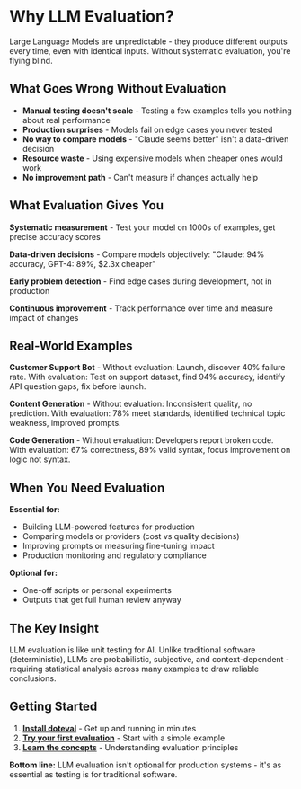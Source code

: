 # Why LLM Evaluation?

Large Language Models are unpredictable - they produce different outputs every time, even with identical inputs. Without systematic evaluation, you're flying blind.

## What Goes Wrong Without Evaluation

- **Manual testing doesn't scale** - Testing a few examples tells you nothing about real performance
- **Production surprises** - Models fail on edge cases you never tested
- **No way to compare models** - "Claude seems better" isn't a data-driven decision
- **Resource waste** - Using expensive models when cheaper ones would work
- **No improvement path** - Can't measure if changes actually help

## What Evaluation Gives You

**Systematic measurement** - Test your model on 1000s of examples, get precise accuracy scores

**Data-driven decisions** - Compare models objectively: "Claude: 94% accuracy, GPT-4: 89%, $2.3x cheaper"

**Early problem detection** - Find edge cases during development, not in production

**Continuous improvement** - Track performance over time and measure impact of changes

## Real-World Examples

**Customer Support Bot** - Without evaluation: Launch, discover 40% failure rate. With evaluation: Test on support dataset, find 94% accuracy, identify API question gaps, fix before launch.

**Content Generation** - Without evaluation: Inconsistent quality, no prediction. With evaluation: 78% meet standards, identified technical topic weakness, improved prompts.

**Code Generation** - Without evaluation: Developers report broken code. With evaluation: 67% correctness, 89% valid syntax, focus improvement on logic not syntax.

## When You Need Evaluation

**Essential for:**
- Building LLM-powered features for production
- Comparing models or providers (cost vs quality decisions)
- Improving prompts or measuring fine-tuning impact
- Production monitoring and regulatory compliance

**Optional for:**
- One-off scripts or personal experiments
- Outputs that get full human review anyway

## The Key Insight

LLM evaluation is like unit testing for AI. Unlike traditional software (deterministic), LLMs are probabilistic, subjective, and context-dependent - requiring statistical analysis across many examples to draw reliable conclusions.

## Getting Started

1. **[Install doteval](installation.md)** - Get up and running in minutes
2. **[Try your first evaluation](tutorials/01-your-first-evaluation.md)** - Start with a simple example
3. **[Learn the concepts](explanation/design-principles.md)** - Understanding evaluation principles

**Bottom line:** LLM evaluation isn't optional for production systems - it's as essential as testing is for traditional software.
